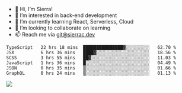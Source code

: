 - 👋 Hi, I’m Sierra!
- 👀 I’m interested in back-end development
- 🌱 I’m currently learning React, Serverless, Cloud
- 💞️ I’m looking to collaborate on learning
- 📫 Reach me via git@sierrac.dev

<!--START_SECTION:waka-->

```text
TypeScript   22 hrs 18 mins  ███████████████▓░░░░░░░░░   62.70 %
JSX          6 hrs 36 mins   ████▓░░░░░░░░░░░░░░░░░░░░   18.56 %
SCSS         3 hrs 55 mins   ██▓░░░░░░░░░░░░░░░░░░░░░░   11.03 %
JavaScript   1 hrs 36 mins   █░░░░░░░░░░░░░░░░░░░░░░░░   04.49 %
JSON         0 hrs 35 mins   ▒░░░░░░░░░░░░░░░░░░░░░░░░   01.66 %
GraphQL      0 hrs 24 mins   ▒░░░░░░░░░░░░░░░░░░░░░░░░   01.13 %
```

<!--END_SECTION:waka-->


![](https://hit.yhype.me/github/profile?user_id=7351311)
